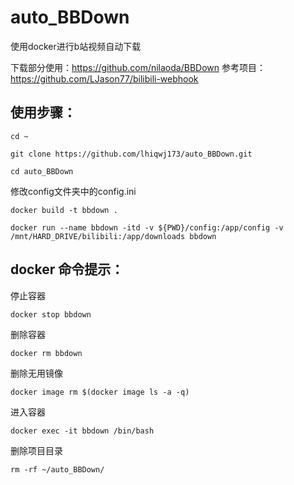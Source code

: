# auto_BBDown
使用docker进行b站视频自动下载

下载部分使用：https://github.com/nilaoda/BBDown
参考项目：https://github.com/LJason77/bilibili-webhook

## 使用步骤：
```shell
cd ~
```
```shell
git clone https://github.com/lhiqwj173/auto_BBDown.git
```
```shell
cd auto_BBDown
```
修改config文件夹中的config.ini
```shell
docker build -t bbdown .
```
```shell
docker run --name bbdown -itd -v ${PWD}/config:/app/config -v /mnt/HARD_DRIVE/bilibili:/app/downloads bbdown
```


## docker 命令提示：

停止容器
```shell
docker stop bbdown
```
删除容器
```shell
docker rm bbdown
```
删除无用镜像
```shell
docker image rm $(docker image ls -a -q)
```
进入容器
```shell
docker exec -it bbdown /bin/bash
```
删除项目目录
```shell
rm -rf ~/auto_BBDown/
```

